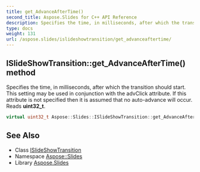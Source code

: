 ```yaml
---
title: get_AdvanceAfterTime()
second_title: Aspose.Slides for C++ API Reference
description: Specifies the time, in milliseconds, after which the transition should start. This setting may be used in conjunction with the advClick attribute. If this attribute is not specified then it is assumed that no auto-advance will occur. Reads uint32_t.
type: docs
weight: 131
url: /aspose.slides/islideshowtransition/get_advanceaftertime/
---
```

## ISlideShowTransition::get_AdvanceAfterTime() method


Specifies the time, in milliseconds, after which the transition should start. This setting may be used in conjunction with the advClick attribute. If this attribute is not specified then it is assumed that no auto-advance will occur. Reads **uint32_t**.

```cpp
virtual uint32_t Aspose::Slides::ISlideShowTransition::get_AdvanceAfterTime()=0
```

## See Also

* Class [ISlideShowTransition](../)
* Namespace [Aspose::Slides](../../)
* Library [Aspose.Slides](../../../)
